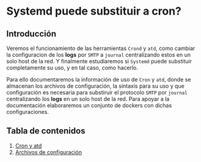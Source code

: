 # Systemd puede substituir a cron?

## Introducción

Veremos el funcionamiento de las herramientas `Crond` y `atd`, como
cambiar la configuracion de los **logs** por `SMTP` a `journal` 
centralizando estos en un solo host de la red. Y finalmente estudiaremos
si `Systemd` puede substituir completamente su uso, y en tal caso, como 
hacerlo.

Para ello documentaremos la información de uso de `Cron` y `atd`, donde
se almacenan los archivos de configuración, la sintaxis para su uso y
que configuración es necesaria para substiruir el protocolo `SMTP` por 
`journal` centralizando los **logs** en un solo host de la red. Para 
apoyar a la documentación elaboraremos un conjunto de dockers con dichas
configuraciones. 

## Tabla de contenidos

1. [Cron y atd](https://github.com/Ivan-Madero/proyecto-final/blob/master/borrador.md#cron-y-atd)
  1. [Archivos de configuración](https://github.com/Ivan-Madero/proyecto-final/blob/master/borrador.md#archivos-de-configuración)
